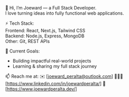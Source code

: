 👋 Hi, I’m Joeward — a Full Stack Developer.  
I love turning ideas into fully functional web applications.  

⚡ Tech Stack:  
Frontend: React, Next.js, Tailwind CSS  
Backend: Node.js, Express, MongoDB  
Other: Git, REST APIs  

🎯 Current Goals:  
- Building impactful real-world projects  
- Learning & sharing my full stack journey

📫 Reach me at: 
✉️ [joeward_peralta@outlook.com]
👨🏻‍💼 [https://www.linkedin.com/in/joewardperalta/]
🔗 [https://www.joewardperalta.dev/]

